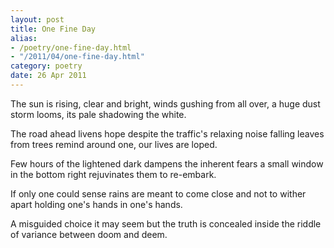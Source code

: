```yaml
---
layout: post
title: One Fine Day
alias:
- /poetry/one-fine-day.html
- "/2011/04/one-fine-day.html"
category: poetry
date: 26 Apr 2011
---
```


The sun is rising, clear and bright,
winds gushing from all over,
a huge dust storm looms,
its pale shadowing the white.

The road ahead livens hope
despite the traffic's relaxing noise
falling leaves from trees remind
around one, our lives are loped.

Few hours of the lightened dark
dampens the inherent fears
a small window in the bottom right
rejuvinates them to re-embark.

If only one could sense
rains are meant to come close
and not to wither apart
holding one's hands in one's hands.

A misguided choice it may seem
but the truth is concealed
inside the riddle of variance
between doom and deem.
